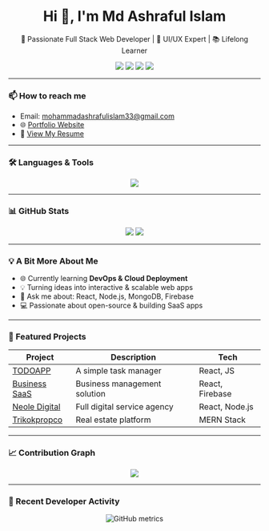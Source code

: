 <h1 align="center">Hi 👋, I'm Md Ashraful Islam</h1>

<p align="center">
  🚀 Passionate Full Stack Web Developer | 🎨 UI/UX Expert | 📚 Lifelong Learner
</p>

<p align="center">
  <a href="#"><img src="https://img.shields.io/badge/LinkedIn-0077B5?style=for-the-badge&logo=linkedin&logoColor=white"/></a>
  <a href="#"><img src="https://img.shields.io/badge/Behance-1769FF?style=for-the-badge&logo=behance&logoColor=white"/></a>
  <a href="#"><img src="https://img.shields.io/badge/YouTube-FF0000?style=for-the-badge&logo=youtube&logoColor=white"/></a>
  <a href="#"><img src="https://img.shields.io/badge/Instagram-E4405F?style=for-the-badge&logo=instagram&logoColor=white"/></a>
</p>

---

### 📫 How to reach me
- Email: [mohammadashrafulislam33@gmail.com](mailto:mohammadashrafulislam33@gmail.com)
- 🌐 [Portfolio Website](https://iridescent-moxie-6caad5.netlify.app/)
- 📝 [View My Resume](#)

---

### 🛠️ Languages & Tools
<p align="center">
  <img src="https://skillicons.dev/icons?i=js,ts,react,next,nodejs,express,mongodb,figma,tailwind,bootstrap,html,css,redux,vscode,git,github,vercel,firebase" />
</p>

---

### 📊 GitHub Stats
<p align="center">
  <img src="https://github-readme-stats.vercel.app/api?username=mohammadashrafulislam1&show_icons=true&theme=radical" />
  <img src="https://github-readme-stats.vercel.app/api/top-langs/?username=mohammadashrafulislam1&layout=compact&theme=radical" />
</p>

---

### 💡 A Bit More About Me

- 🌐 Currently learning **DevOps & Cloud Deployment**
- 💡 Turning ideas into interactive & scalable web apps
- 💬 Ask me about: React, Node.js, MongoDB, Firebase
- 💻 Passionate about open-source & building SaaS apps

---

### 📌 Featured Projects

| Project | Description | Tech |
|--------|-------------|------|
| [TODOAPP](#) | A simple task manager | React, JS |
| [Business SaaS](#) | Business management solution | React, Firebase |
| [Neole Digital](#) | Full digital service agency | React, Node.js |
| [Trikokpropco](#) | Real estate platform | MERN Stack |

---

### 📈 Contribution Graph
<p align="center">
  <img src="https://github-readme-activity-graph.vercel.app/graph?username=mohammadashrafulislam1&theme=react-dark" />
</p>

---

### 🧠 Recent Developer Activity

<p align="center">
  <img src="https://github.com/mohammadashrafulislam1/mohammadashrafulislam1/blob/main/metrics.svg" alt="GitHub metrics" />
</p>

